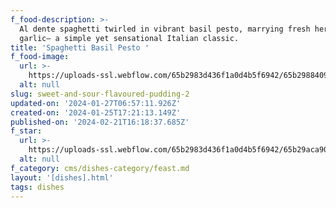 ```yaml
---
f_food-description: >-
  Al dente spaghetti twirled in vibrant basil pesto, marrying fresh herbs and
  garlic— a simple yet sensational Italian classic.
title: 'Spaghetti Basil Pesto '
f_food-image:
  url: >-
    https://uploads-ssl.webflow.com/65b2983d436f1a0d4b5f6942/65b2988409309b8e07b35d1b_0F1A6848.png
  alt: null
slug: sweet-and-sour-flavoured-pudding-2
updated-on: '2024-01-27T06:57:11.926Z'
created-on: '2024-01-25T17:21:13.149Z'
published-on: '2024-02-21T16:18:37.685Z'
f_star:
  url: >-
    https://uploads-ssl.webflow.com/65b2983d436f1a0d4b5f6942/65b29aca9057cc8183632281_star.svg
  alt: null
f_category: cms/dishes-category/feast.md
layout: '[dishes].html'
tags: dishes
---
```



